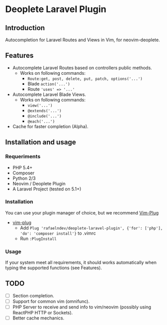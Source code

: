 # Deoplete Laravel Plugin

## Introduction

Autocompletion for Laravel Routes and Views in Vim, for neovim-deoplete.

## Features

- Autocomplete Laravel Routes based on controllers public methods.
    - Works on following commands:
      - `Route:get, post, delete, put, patch, options('...')`
      - Blade `action('...')`
      - Route `'uses' => '...'`
- Autocomplete Laravel Blade Views.
    - Works on following commands:
      - `view('...')`
      - `@extends('...')`
      - `@include('...')`
      - `@each('...')`
- Cache for faster completion (Alpha).

## Installation and usage

### Requeriments
- PHP 5.4+
- Composer
- Python 2/3
- Neovim / Deoplete Plugin
- A Laravel Project (tested on 5.1+)

### Installation

You can use your plugin manager of choice, but we recommend [Vim-Plug](https://github.com/junegunn/vim-plug/)
- [vim-plug](https://github.com/junegunn/vim-plug)
  - Add `Plug 'rafaelndev/deoplete-laravel-plugin', {'for': ['php'], 'do': 'composer install'}` to .vimrc
  - Run `:PlugInstall`

### Usage
If your system meet all requirements, it should works automatically when typing the supported functions (see Features).

## TODO
- [ ] Section completion.
- [ ] Support for common vim (omnifunc).
- [ ] PHP Server to receive and send info to vim/neovim (possibly using ReactPHP HTTP or Sockets).
- [ ] Better cache mechanics.
